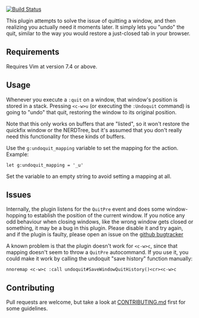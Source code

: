 [![Build Status](https://secure.travis-ci.org/AndrewRadev/undoquit.vim.png?branch=master)](http://travis-ci.org/AndrewRadev/undoquit.vim)

This plugin attempts to solve the issue of quitting a window, and then realizing you actually need it moments later. It simply lets you "undo" the quit, similar to the way you would restore a just-closed tab in your browser.

## Requirements

Requires Vim at version 7.4 or above.

## Usage

Whenever you execute a `:quit` on a window, that window's position is stored in a stack. Pressing `<c-w>u` (or executing the `:Undoquit` command) is going to "undo" that quit, restoring the window to its original position.

Note that this only works on buffers that are "listed", so it won't restore the quickfix window or the NERDTree, but it's assumed that you don't really need this functionality for these kinds of buffers.

Use the `g:undoquit_mapping` variable to set the mapping for the action. Example:

``` vim
let g:undoquit_mapping = '_u'
```

Set the variable to an empty string to avoid setting a mapping at all.

## Issues

Internally, the plugin listens for the `QuitPre` event and does some window-hopping to establish the position of the current window. If you notice any odd behaviour when closing windows, like the wrong window gets closed or something, it may be a bug in this plugin. Please disable it and try again, and if the plugin is faulty, please open an issue on the [github bugtracker](https://github.com/AndrewRadev/undoquit.vim/issues)

A known problem is that the plugin doesn't work for `<c-w>c`, since that mapping doesn't seem to throw a `QuitPre` autocommand. If you use it, you could make it work by calling the undoquit "save history" function manually:

``` vim
nnoremap <c-w>c :call undoquit#SaveWindowQuitHistory()<cr><c-w>c
```

## Contributing

Pull requests are welcome, but take a look at [CONTRIBUTING.md](https://github.com/AndrewRadev/undoquit.vim/blob/master/CONTRIBUTING.md) first for some guidelines.
